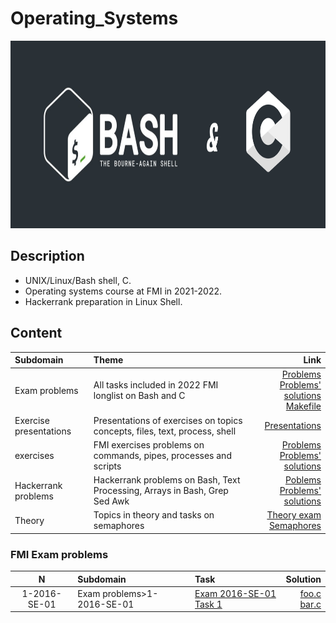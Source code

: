 # Operating_Systems

<p align="center">
  <img src="https://github.com/mariyaveleva16/Operating_Systems/blob/main/shell_logo.png" height="300" alt="volatility">
</p>


## Description
- UNIX/Linux/Bash shell, C.
- Operating systems course at FMI in 2021-2022.
- Hackerrank preparation in Linux Shell.

## Content
<div align="center">

Subdomain|Theme|Link
:-|:-|-:
Exam problems|All tasks included in 2022 FMI longlist on Bash and C|[Problems](https://github.com/mariyaveleva16/Operating_Systems/blob/main/Exam%20problems/exam-problems-2022.pdf)<br>[Problems' solutions](https://github.com/mariyaveleva16/Operating_Systems/tree/main/Exam%20problems)<br>[Makefile](https://github.com/mariyaveleva16/Operating_Systems/blob/main/Exam%20problems/Makefile)
Exercise presentations|Presentations of exercises on topics concepts, files, text, process, shell|[Presentations](https://github.com/mariyaveleva16/Operating_Systems/tree/main/Exercise%20presentations)
exercises|FMI exercises problems on commands, pipes, processes and scripts|[Problems](https://github.com/avelin/fmi-os/tree/master/exercises)<br>[Problems' solutions](https://github.com/mariyaveleva16/Operating_Systems/tree/main/exercises)
Hackerrank problems|Hackerrank problems on Bash, Text Processing, Arrays in Bash, Grep Sed Awk|[Poblems](https://www.hackerrank.com/domains/shell)<br>[Problems' solutions]()
Theory|Topics in theory and tasks on semaphores|[Theory exam]()<br>[Semaphores]()
</div>

### FMI Exam problems
<div align="center">
  
N|Subdomain|Task|Solution
:-:|:-|:-|-:
1-2016-SE-01|Exam problems>1-2016-SE-01| [Exam 2016-SE-01 Task 1](https://github.com/mariyaveleva16/Operating_Systems/blob/main/Exam%20problems/exam-problems-2022.pdf)|[foo.c](https://github.com/andy489/Linux_Shell/blob/master/1%20–%20FMI%20Tasks/C%20Processes/foo.c)<br>[bar.c](https://github.com/andy489/Linux_Shell/blob/master/1%20–%20FMI%20Tasks/C%20Processes/bar.c)
</div>
